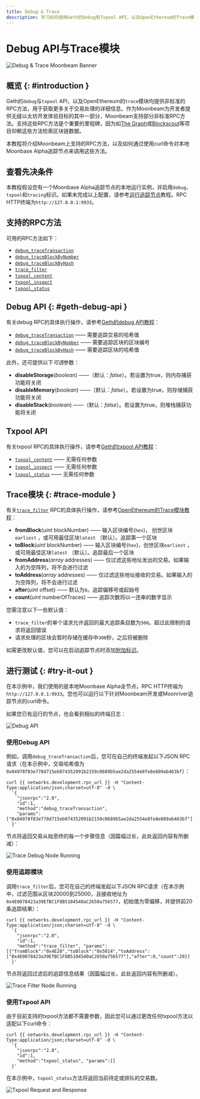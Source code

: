 ```yaml
---
title: Debug & Trace
description: 学习如何使用Geth的Debug和Txpool API，以及OpenEthereum的Trace模块在Moonbeam上调用非标准RPC方式
---
```


# Debug API与Trace模块

![Debug & Trace Moonbeam Banner](/images/builders/tools/debug-trace/debug-trace-banner.png)

## 概览 {: #introduction }

Geth的`debug`与`txpool` API，以及OpenEthereum的`trace`模块均提供非标准的RPC方法，用于获取更多关于交易处理的详细信息。作为Moonbeam为开发者提供无缝以太坊开发体验目标的其中一部分，Moonbeam支持部分非标准RPC方法。支持这些RPC方法是个重要的里程碑，因为如[The Graph](https://thegraph.com/)或[Blockscout](https://docs.blockscout.com/)等项目仰赖这些方法检索区块链数据。

本教程将介绍Moonbeam上支持的RPC方法，以及如何通过使用curl命令对本地Moonbase Alpha追踪节点来调用这些方法。

## 查看先决条件

本教程假设您有一个Moonbase Alpha追踪节点的本地运行实例，并启用`debug`、`txpool`和`tracing`标识。如果未完成以上配置，请参考[运行追踪节点](/node-operators/networks/tracing-node/)教程。RPC HTTP终端为`http://127.0.0.1:9933`。

## 支持的RPC方法

可用的RPC方法如下：

  - [`debug_traceTransaction`](https://geth.ethereum.org/docs/rpc/ns-debug#debug_tracetransaction)
  - [`debug_traceBlockByNumber`](https://geth.ethereum.org/docs/rpc/ns-debug#debug_traceblockbynumber)
  - [`debug_traceBlockByHash`](https://geth.ethereum.org/docs/rpc/ns-debug#debug_traceblockbyhash)
  - [`trace_filter`](https://openethereum.github.io/JSONRPC-trace-module#trace_filter)
  - [`txpool_content`](https://geth.ethereum.org/docs/rpc/ns-txpool#txpool_content)
  - [`txpool_inspect`](https://geth.ethereum.org/docs/rpc/ns-txpool#txpool_inspect)
  - [`txpool_status`](https://geth.ethereum.org/docs/rpc/ns-txpool#txpool_status)

## Debug API {: #geth-debug-api }

有关debug RPC的具体执行操作，请参考[Geth的debug API教程](https://geth.ethereum.org/docs/rpc/ns-debug)：

  - [`debug_traceTransaction`](https://geth.ethereum.org/docs/rpc/ns-debug#debug_tracetransaction) —— 需要追踪交易的哈希值
  - [`debug_traceBlockByNumber`](https://geth.ethereum.org/docs/rpc/ns-debug#debug_traceblockbynumber) —— 需要追踪区块的区块编号
  - [`debug_traceBlockByHash`](https://geth.ethereum.org/docs/rpc/ns-debug#debug_traceblockbyhash) —— 需要追踪区块的哈希值

此外，还可提供以下*可选*参数：

 - **disableStorage**(*boolean*) ——（默认：*false*）。若设置为true，则内存捕获功能将关闭
 - **disableMemory**(*boolean*) ——（默认：*false*）。若设置为true，则存储捕获功能将关闭
 - **disableStack**(*boolean*) ——（默认：*false*）。若设置为true，则堆栈捕获功能将关闭

## Txpool API

有关txpool RPC的具体执行操作，请参考[Geth的txpool API教程](https://geth.ethereum.org/docs/rpc/ns-txpool)：

  - [`txpool_content`](https://geth.ethereum.org/docs/rpc/ns-txpool#txpool_content) —— 无需任何参数
  - [`txpool_inspect`](https://geth.ethereum.org/docs/rpc/ns-txpool#txpool_inspect) —— 无需任何参数
  - [`txpool_status`](https://geth.ethereum.org/docs/rpc/ns-txpool#txpool_status) —— 无需任何参数

## Trace模块 {: #trace-module }

有关[`trace_filter`](https://openethereum.github.io/JSONRPC-trace-module#trace_filter) RPC的具体执行操作，请参考[OpenEthereum的Trace模块教程](https://openethereum.github.io/JSONRPC-trace-module)：

 - **fromBlock**(*uint* blockNumber) —— 输入区块编号(`hex`)， 创世区块`earliest` ，或可用最佳区块`latest` （默认）。追踪第一个区块
 - **toBlock**(*uint* blockNumber) —— 输入区块编号(`hex`)，创世区块`earliest` ，或可用最佳区块`latest` （默认）。追踪最后一个区块
 - **fromAddress**(*array* addresses) —— 仅过滤这些地址发出的交易。如果输入的为空阵列，将不会进行过滤
 - **toAddress**(*array* addresses) —— 仅过滤这些地址接收的交易。如果输入的为空阵列，将不会进行过滤
 - **after**(*uint* offset) —— 默认为`0`。追踪偏移号或起始号
 - **count**(*uint* numberOfTraces) —— 追踪次数将以一连串的数字显示

您需注意以下一些默认值：

 - `trace_filter`的单个请求允许返回的最大追踪条目数为`500`。超过此限制的请求将返回错误
 - 请求处理的区块会暂时存储在缓存中`300`秒，之后将被删除

如需更改默认值，您可以在启动追踪节点时添加[附加标识](/node-operators/networks/tracing-node/#additional-flags)。

## 进行测试 {: #try-it-out }

在本示例中，我们使用的是本地Moonbase Alpha全节点，RPC HTTP终端为`http://127.0.0.1:9933`。您也可以运行以下针对Moonbeam开发或Moonriver追踪节点的curl命令。

如果您已有运行的节点，也会看到相似的终端日志：

![Debug API](/images/builders/tools/debug-trace/debug-trace-1.png)

### 使用Debug API

例如，调用`debug_traceTransaction`后，您可在自己的终端发起以下JSON RPC请求（在本示例中，交易哈希值为`0x04978f83e778d715eb074352091b2159c0689b5ae2da2554e8fe8e609ab463bf`）：

```
curl {{ networks.development.rpc_url }} -H "Content-Type:application/json;charset=utf-8" -d \
  '{
    "jsonrpc":"2.0",
    "id":1,
    "method":"debug_traceTransaction",
    "params": ["0x04978f83e778d715eb074352091b2159c0689b5ae2da2554e8fe8e609ab463bf"]
  }'
```

节点将返回交易从始至终的每一个步骤信息（因篇幅过长，此处返回内容有所删减）：

![Trace Debug Node Running](/images/builders/tools/debug-trace/debug-trace-2.png)

### 使用追踪模块

调用`trace_filter`后，您可在自己的终端发起以下JSON RPC请求（在本示例中，过滤范围从区块20000到25000，且接收地址为`0x4E0078423a39EfBC1F8B5104540aC2650a756577`，初始值为零偏移，并提供前20条追踪结果）：

```
curl {{ networks.development.rpc_url }} -H "Content-Type:application/json;charset=utf-8" -d \
  '{
    "jsonrpc":"2.0",
    "id":1,
    "method":"trace_filter", "params":[{"fromBlock":"0x4E20","toBlock":"0x5014","toAddress":["0x4E0078423a39EfBC1F8B5104540aC2650a756577"],"after":0,"count":20}]
  }'
```

节点将返回过滤后的追踪信息结果（因篇幅过长，此处返回内容有所删减）。

![Trace Filter Node Running](/images/builders/tools/debug-trace/debug-trace-3.png)

### 使用Txpool API

由于目前支持的txpool方法都不需要参数，因此您可以通过更改任何txpool方法以适配以下curl命令：

```
curl {{ networks.development.rpc_url }} -H "Content-Type:application/json;charset=utf-8" -d \
  '{
    "jsonrpc":"2.0",
    "id":1,
    "method":"txpool_status", "params":[]
  }'
```

在本示例中，`txpool_status`方法将返回当前待定或排队的交易数。

![Txpool Request and Response](/images/builders/tools/debug-trace/debug-trace-4.png)
